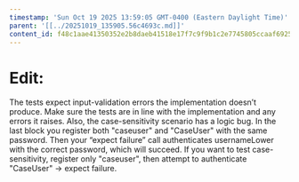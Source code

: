 ```yaml
---
timestamp: 'Sun Oct 19 2025 13:59:05 GMT-0400 (Eastern Daylight Time)'
parent: '[[../20251019_135905.56c4693c.md]]'
content_id: f48c1aae41350352e2b8daeb41518e17f7c9f9b1c2e7745805ccaaf69250b3c5
---
```


# Edit:

The tests expect input-validation errors the implementation doesn’t produce. Make sure the tests are in line with the implementation and any errors it raises. Also, the case-sensitivity scenario has a logic bug. In the last block you register both "caseuser" and "CaseUser" with the same password. Then your “expect failure” call authenticates usernameLower with the correct password, which will succeed. If you want to test case-sensitivity, register only "caseuser", then attempt to authenticate "CaseUser" → expect failure.
